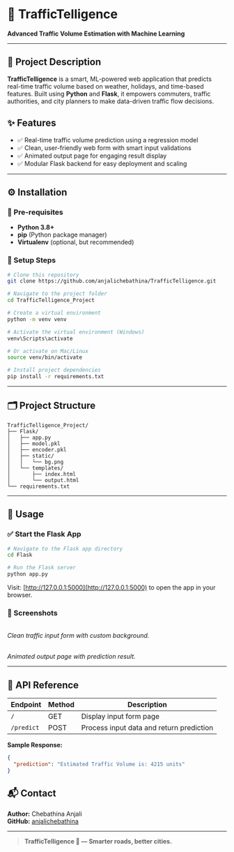 # 🚦 TrafficTelligence

**Advanced Traffic Volume Estimation with Machine Learning**

---

## 📌 Project Description

**TrafficTelligence** is a smart, ML-powered web application that predicts real-time traffic volume based on weather, holidays, and time-based features. Built using **Python** and **Flask**, it empowers commuters, traffic authorities, and city planners to make data-driven traffic flow decisions.

## ✨ Features

- ✅ Real-time traffic volume prediction using a regression model
- ✅ Clean, user-friendly web form with smart input validations
- ✅ Animated output page for engaging result display
- ✅ Modular Flask backend for easy deployment and scaling

---

## ⚙️ Installation

### 🔑 Pre-requisites

- **Python 3.8+**
- **pip** (Python package manager)
- **Virtualenv** (optional, but recommended)

### 🚦 Setup Steps

```bash
# Clone this repository
git clone https://github.com/anjalichebathina/TrafficTelligence.git

# Navigate to the project folder
cd TrafficTelligence_Project

# Create a virtual environment
python -m venv venv

# Activate the virtual environment (Windows)
venv\Scripts\activate

# Or activate on Mac/Linux
source venv/bin/activate

# Install project dependencies
pip install -r requirements.txt
```

---

## 🗂️ Project Structure

```
TrafficTelligence_Project/
├── Flask/
│   ├── app.py
│   ├── model.pkl
│   ├── encoder.pkl
│   ├── static/
│   │   └── bg.png
│   └── templates/
│       ├── index.html
│       └── output.html
└── requirements.txt
```

---

## 🚀 Usage

### ✅ Start the Flask App

```bash
# Navigate to the Flask app directory
cd Flask

# Run the Flask server
python app.py
```

Visit: [http://127.0.0.1:5000](http://127.0.0.1:5000) to open the app in your browser.

### 📸 Screenshots

\
*Clean traffic input form with custom background.*

\
*Animated output page with prediction result.*

---

## 🔗 API Reference

| Endpoint   | Method | Description                              |
| ---------- | ------ | ---------------------------------------- |
| `/`        | GET    | Display input form page                  |
| `/predict` | POST   | Process input data and return prediction |

**Sample Response:**

```json
{
  "prediction": "Estimated Traffic Volume is: 4215 units"
}
```



## 📬 Contact

**Author:** Chebathina Anjali\
**GitHub:** [anjalichebathina](https://github.com/anjalichebathina)

---

> **TrafficTelligence 🚦 — Smarter roads, better cities.**

